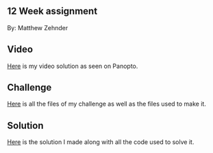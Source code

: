 ## 12 Week assignment

By: Matthew Zehnder

## Video  
[Here](https://usna.hosted.panopto.com/Panopto/Pages/Viewer.aspx?id=77a1ea5a-c6ae-431e-aff5-b21a014aafa6) is my video solution as seen on Panopto.

## Challenge 
[Here](./12week/challenge) is all the files of my challenge as well as the files used to make it.

## Solution
[Here](./12week/solution) is the solution I made along with all the code used to solve it.

